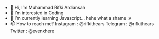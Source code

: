 - 👋 Hi, I’m Muhammad Rifki Ardiansah
- 👀 I’m interested in Coding
- 🌱 I’m currently learning Javascript... hehe what a shame :v
- 📫 How to reach me?
  Instagram : @rifkithears
  Telegram : @rifkithears
  Twitter : @evenxhere

<!---
rifkidocs/rifkidocs is a ✨ special ✨ repository because its `README.md` (this file) appears on your GitHub profile.
You can click the Preview link to take a look at your changes.
--->
